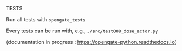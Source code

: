 
TESTS 

Run all tests with ```opengate_tests```

Every tests can be run with, e.g., ```./src/test008_dose_actor.py```

(documentation in progress : https://opengate-python.readthedocs.io)

